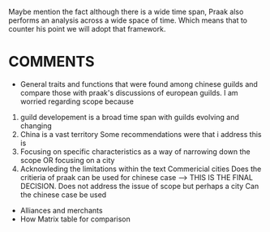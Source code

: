 Maybe mention the fact although there is a wide time span, Praak also performs an analysis across a wide space of time. Which means that to counter his point we will adopt that framework. 
# COMMENTS 
* General traits and functions that were found among chinese guilds and compare those with praak's discussions of european guilds. 
I am worried regarding scope because 
1. guild developement is a broad time span with guilds evolving and changing 
2. China is a vast territory 
Some recommendations were that i address this is 
1. Focusing on specific characteristics as a way of narrowing down the scope OR focusing on a city 
2. Acknowleding the limitations within the text
Commericial cities 
Does the critieria of praak can be used for chinese case --> THIS IS THE FINAL DECISION. Does not address the issue of scope but perhaps a city 
Can the chinese case be used 
* Alliances and merchants 
* How 
Matrix table for comparison
